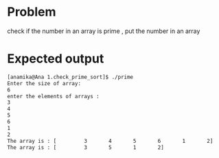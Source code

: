 
# Problem 
check if the number in an array is prime , put the number in an array

# Expected output
```bash
[anamika@Ana 1.check_prime_sort]$ ./prime 
Enter the size of array: 
6
enter the elements of arrays :  
3
4
5
6
1
2
The array is : [         3       4       5       6       1       2]
The array is : [         3       5       1       2]
```